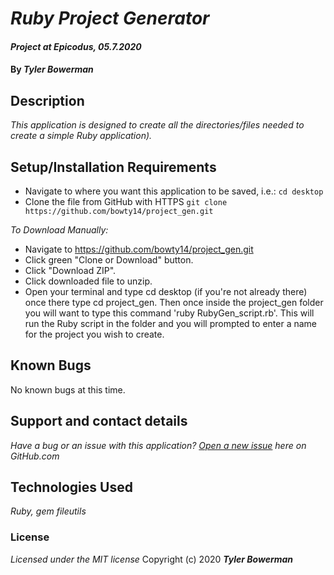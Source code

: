 # _Ruby Project Generator_
  

#### _Project at Epicodus, 05.7.2020_
  

#### By _**Tyler Bowerman**_
  

## Description

_This application is designed to create all the directories/files needed to create a simple Ruby application)._

## Setup/Installation Requirements

* Navigate to where you want this application to be saved, i.e.:
```cd desktop```
* Clone the file from GitHub with HTTPS
```git clone https://github.com/bowty14/project_gen.git```

_To Download Manually:_
* Navigate to https://github.com/bowty14/project_gen.git
* Click green "Clone or Download" button.
* Click "Download ZIP".
* Click downloaded file to unzip.
* Open your terminal and type cd desktop (if you're not already there) once there type cd project_gen.
Then once inside the project_gen folder you will want to type this command 'ruby RubyGen_script.rb'. 
This will run the Ruby script in the folder and you will prompted to enter a name for the project you wish to create.

## Known Bugs
No known bugs at this time.
## Support and contact details

_Have a bug or an issue with this application? [Open a new issue](https://github.com/bowty14/project_gen/issues) here on GitHub.com_

## Technologies Used

_*Ruby,*_
_*gem fileutils*_

### License

*Licensed under the MIT license*
Copyright (c) 2020 **_Tyler Bowerman_**
